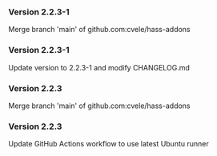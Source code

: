 ### Version 2.2.3-1
Merge branch 'main' of github.com:cvele/hass-addons

### Version 2.2.3-1
Update version to 2.2.3-1 and modify CHANGELOG.md

### Version 2.2.3
Merge branch 'main' of github.com:cvele/hass-addons

### Version 2.2.3
Update GitHub Actions workflow to use latest Ubuntu runner